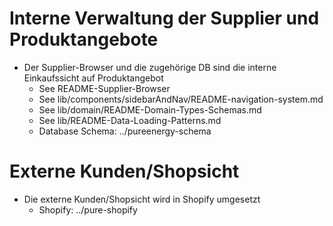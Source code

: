# Interne Verwaltung der Supplier und Produktangebote
* Der Supplier-Browser und die zugehörige DB sind die interne Einkaufssicht auf Produktangebot
  * See README-Supplier-Browser
  * See lib/components/sidebarAndNav/README-navigation-system.md
  * See lib/domain/README-Domain-Types-Schemas.md
  * See lib/README-Data-Loading-Patterns.md
  * Database Schema: ../pureenergy-schema

# Externe Kunden/Shopsicht
* Die externe Kunden/Shopsicht wird in Shopify umgesetzt
  * Shopify: ../pure-shopify